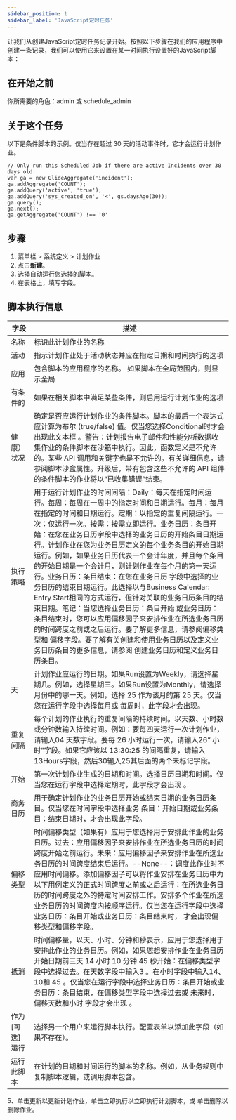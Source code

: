```yaml
---
sidebar_position: 1
sidebar_label: 'JavaScript定时任务'
---
```

  让我们从创建JavaScript定时任务记录开始。按照以下步骤在我们的应用程序中创建一条记录，我们可以使用它来设置在某一时间执行设置好的JavaScript脚本：
## 在开始之前
你所需要的角色：admin 或 schedule_admin

## 关于这个任务
以下是条件脚本的示例。仅当存在超过 30 天的活动事件时，它才会运行计划作业。

```` 示例
// Only run this Scheduled Job if there are active Incidents over 30 days old
var ga = new GlideAggregate('incident');
ga.addAggregate('COUNT');
ga.addQuery('active', 'true');
ga.addQuery('sys_created_on', '<', gs.daysAgo(30));
ga.query();
ga.next();
ga.getAggregate('COUNT') !== '0'
````

## 步骤
1. 菜单栏 > 系统定义 > 计划作业
2. 点击**新建**。
3. 选择自动运行您选择的脚本。
4. 在表格上，填写字段。

## 脚本执行信息
| **字段** |             **描述**                                     |
|---|------------------------------------------------------------|
| 名称 | 标识此计划作业的名称|
| 活动 | 指示计划作业处于活动状态并应在指定日期和时间执行的选项|
| 应用 | 包含脚本的应用程序的名称。 如果脚本在全局范围内，则显示全局 |
| 有条件的 | 如果在相关脚本中满足某些条件，则启用运行计划作业的选项 |
| 健康）状况 | 确定是否应运行计划作业的条件脚本。脚本的最后一个表达式应计算为布尔 (true/false) 值。仅当您选择Conditional时才会出现此文本框 。警告：计划报告电子邮件和性能分析数据收集作业的条件脚本在沙箱中执行。因此，函数定义是不允许的。某些 API 调用和关键字也是不允许的。有关详细信息，请参阅脚本沙盒属性。升级后，带有包含这些不允许的 API 组件的条件脚本的作业将以“已收集错误”结束。 |
| 执行策略 | 用于运行计划作业的时间间隔：Daily：每天在指定时间运行。每周：每周在一周中的指定时间和日期运行。每月：每月在指定的时间和日期运行。定期：以指定的重复间隔运行。一次：仅运行一次。按需：按需立即运行。业务日历：条目开始：在您在业务日历字段中选择的业务日历的开始条目日期运行。计划作业在您为业务日历定义的每个业务条目的开始日期运行。例如，如果业务日历代表一个会计年度，并且每个条目的开始日期是一个会计月，则计划作业在每个月的第一天运行。业务日历：条目结束：在您在业务日历 字段中选择的业务日历的结束日期运行。此选择以与Business Calendar: Entry Start相同的方式运行，但针对关联的业务日历条目的结束日期。笔记：当您选择业务日历：条目开始 或业务日历：条目结束时，您可以应用偏移因子来安排作业在所选业务日历的时间跨度之前或之后运行。要了解更多信息，请参阅偏移类型和 偏移字段。要了解有关创建和使用业务日历以及定义业务日历条目的更多信息，请参阅 创建业务日历和定义业务日历条目。|
| 天 | 计划作业应运行的日期。如果Run设置为Weekly，请选择星期几。例如，选择星期三。如果Run设置为Monthly，请选择月份中的哪一天。例如，选择 25 作为该月的第 25 天。仅当您在运行字段中选择每月或 每周时，此字段才会出现。|
| 重复间隔 | 每个计划的作业执行的重复间隔的持续时间。以天数、小时数或分钟数输入持续时间。例如：要每四天运行一次计划作业，请输入04 天数字段。要每 26 小时运行一次，请输入26“ 小时”字段。如果它应该以 13:30:25 的间隔重复，请输入 13Hours字段，然后30输入25其后面的两个未标记字段。 |
| 开始 | 第一次计划作业生成的日期和时间。选择日历日期和时间。仅当您在运行字段中选择定期时，此字段才会出现 。|
| 商务日历 | 用于确定计划作业的业务日历开始或结束日期的业务日历条目。仅当您在时间字段中选择业务 条目：开始日期或业务条目：结束日期时，才会出现此字段。 |
| 偏移类型 | 时间偏移类型（如果有）应用于您选择用于安排此作业的业务日历。过去：应用偏移因子来安排作业在所选业务日历的时间跨度开始之前运行。未来：应用偏移因子来安排作业在所选业务日历的时间跨度结束后运行。--None--：调度此作业时不应用时间偏移。添加偏移因子可以将作业安排在业务日历中为以下用例定义的正式时间跨度之前或之后运行：在所选业务日历的时间跨度之外的特定时间安排工作。安排多个作业在所选业务日历的时间跨度内按顺序运行。仅当您在运行字段中选择业务日历：条目开始或业务日历：条目结束时， 才会出现偏移类型和偏移字段。|
| 抵消 | 时间偏移量，以天、小时、分钟和秒表示，应用于您选择用于安排此作业的业务日历。例如，如果您想安排作业在业务日历开始日期前三天 14 小时 10 分钟 45 秒开始：在偏移类型字段中选择过去。在天数字段中输入3 。在小时字段中输入14、10和 45 。仅当您在运行字段中选择业务日历：条目开始或业务日历：条目结束，在偏移类型字段中选择过去或 未来时，偏移天数和小时 字段才会出现 。 |
| 作为 [可选] 运行 | 选择另一个用户来运行脚本执行。配置表单以添加此字段（如果不存在）。 |
| 运行此脚本 | 在计划的日期和时间运行的脚本的名称。例如，从业务规则中复制脚本逻辑，或调用脚本包含。|

5、单击更新以更新计划作业，单击立即执行以立即执行计划脚本，或 单击删除以删除作业。


 



